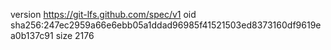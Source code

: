 version https://git-lfs.github.com/spec/v1
oid sha256:247ec2959a66e6ebb05a1ddad96985f41521503ed8373160df9619ea0b137c91
size 2176
